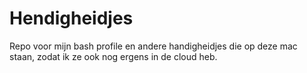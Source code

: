 Hendigheidjes
==============

Repo voor mijn bash profile en andere handigheidjes die op deze mac staan, zodat ik ze ook nog ergens in de cloud heb.


